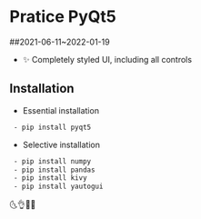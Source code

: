 # Pratice PyQt5
##2021-06-11~2022-01-19

- ✨ Completely styled UI, including all controls


## Installation
- Essential installation
```sh
 - pip install pyqt5
```

- Selective installation
```sh
 - pip install numpy
 - pip install pandas
 - pip install kivy
 - pip install yautogui
```


🌜👌👨‍🎨 
